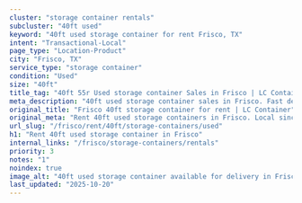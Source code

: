 ```yaml
---
cluster: "storage container rentals"
subcluster: "40ft used"
keyword: "40ft used storage container for rent Frisco, TX"
intent: "Transactional-Local"
page_type: "Location-Product"
city: "Frisco, TX"
service_type: "storage container"
condition: "Used"
size: "40ft"
title_tag: "40ft 55r Used storage container Sales in Frisco | LC Container"
meta_description: "40ft used storage container sales in Frisco. Fast delivery, competitive pricing. Serving storage containers area. Quote ID: 9VY. Call (214) 524-4168 for your free quote today."
original_title: "Frisco 40ft storage container for rent | LC Container"
original_meta: "Rent 40ft used storage containers in Frisco. Local since 2003. Flexible rental terms. Same-week delivery available. Get your free quote — call (214) 524-4168..."
url_slug: "/frisco/rent/40ft/storage-containers/used"
h1: "Rent 40ft used storage container in Frisco"
internal_links: "/frisco/storage-containers/rentals"
priority: 3
notes: "1"
noindex: true
image_alt: "40ft used storage container available for delivery in Frisco"
last_updated: "2025-10-20"
---
```


<!-- TODO: Add unique city/inventory copy, images, and internal links here. -->
